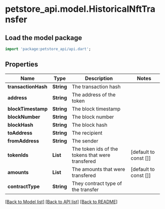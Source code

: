 # petstore_api.model.HistoricalNftTransfer

## Load the model package
```dart
import 'package:petstore_api/api.dart';
```

## Properties
Name | Type | Description | Notes
------------ | ------------- | ------------- | -------------
**transactionHash** | **String** | The transaction hash | 
**address** | **String** | The address of the token | 
**blockTimestamp** | **String** | The block timestamp | 
**blockNumber** | **String** | The block number | 
**blockHash** | **String** | The block hash | 
**toAddress** | **String** | The recipient | 
**fromAddress** | **String** | The sender | 
**tokenIds** | **List<String>** | The token ids of the tokens that were transfered | [default to const []]
**amounts** | **List<String>** | The amounts that were transfered | [default to const []]
**contractType** | **String** | They contract type of the transfer | 

[[Back to Model list]](../README.md#documentation-for-models) [[Back to API list]](../README.md#documentation-for-api-endpoints) [[Back to README]](../README.md)


